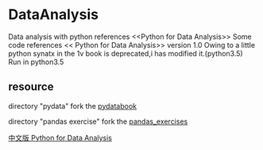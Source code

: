 # DataAnalysis
Data analysis with python   references &lt;&lt;Python for Data Analysis>>
Some code references << Python for Data Analysis>> version 1.0 
Owing to a little python synatx in the 1v book is deprecated,i has modified it.(python3.5)  
Run in python3.5
## resource

directory "pydata" fork the [pydatabook](https://github.com/wesm/pydata-book)

directory "pandas exercise" fork the [pandas_exercises](https://github.com/guipsamora/pandas_exercises)

[中文版 Python for Data Analysis](https://seancheney.gitbook.io/python-for-data-analysis-2nd/di-01-zhang-zhun-bei-gong-zuo)
